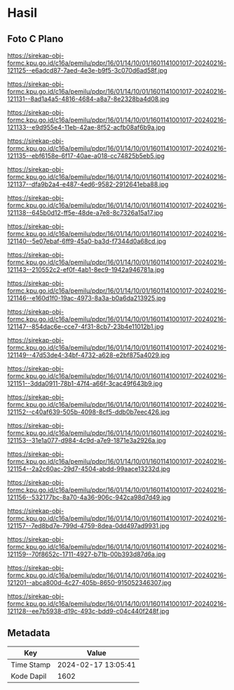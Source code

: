# Hasil

## Foto C Plano

https://sirekap-obj-formc.kpu.go.id/c16a/pemilu/pdpr/16/01/14/10/01/1601141001017-20240216-121125--e6adcd87-7aed-4e3e-b9f5-3c070d6ad58f.jpg

https://sirekap-obj-formc.kpu.go.id/c16a/pemilu/pdpr/16/01/14/10/01/1601141001017-20240216-121131--8ad1a4a5-4816-4684-a8a7-8e2328ba4d08.jpg

https://sirekap-obj-formc.kpu.go.id/c16a/pemilu/pdpr/16/01/14/10/01/1601141001017-20240216-121133--e9d955e4-11eb-42ae-8f52-acfb08af6b9a.jpg

https://sirekap-obj-formc.kpu.go.id/c16a/pemilu/pdpr/16/01/14/10/01/1601141001017-20240216-121135--ebf6158e-6f17-40ae-a018-cc74825b5eb5.jpg

https://sirekap-obj-formc.kpu.go.id/c16a/pemilu/pdpr/16/01/14/10/01/1601141001017-20240216-121137--dfa9b2a4-e487-4ed6-9582-2912641eba88.jpg

https://sirekap-obj-formc.kpu.go.id/c16a/pemilu/pdpr/16/01/14/10/01/1601141001017-20240216-121138--645b0d12-ff5e-48de-a7e8-8c7326a15a17.jpg

https://sirekap-obj-formc.kpu.go.id/c16a/pemilu/pdpr/16/01/14/10/01/1601141001017-20240216-121140--5e07ebaf-6ff9-45a0-ba3d-f7344d0a68cd.jpg

https://sirekap-obj-formc.kpu.go.id/c16a/pemilu/pdpr/16/01/14/10/01/1601141001017-20240216-121143--210552c2-ef0f-4ab1-8ec9-1942a946781a.jpg

https://sirekap-obj-formc.kpu.go.id/c16a/pemilu/pdpr/16/01/14/10/01/1601141001017-20240216-121146--e160d1f0-19ac-4973-8a3a-b0a6da213925.jpg

https://sirekap-obj-formc.kpu.go.id/c16a/pemilu/pdpr/16/01/14/10/01/1601141001017-20240216-121147--854dac6e-cce7-4f31-8cb7-23b4e11012b1.jpg

https://sirekap-obj-formc.kpu.go.id/c16a/pemilu/pdpr/16/01/14/10/01/1601141001017-20240216-121149--47d53de4-34bf-4732-a628-e2bf875a4029.jpg

https://sirekap-obj-formc.kpu.go.id/c16a/pemilu/pdpr/16/01/14/10/01/1601141001017-20240216-121151--3dda0911-78b1-47f4-a66f-3cac49f643b9.jpg

https://sirekap-obj-formc.kpu.go.id/c16a/pemilu/pdpr/16/01/14/10/01/1601141001017-20240216-121152--c40af639-505b-4098-8cf5-ddb0b7eec426.jpg

https://sirekap-obj-formc.kpu.go.id/c16a/pemilu/pdpr/16/01/14/10/01/1601141001017-20240216-121153--31e1a077-d984-4c9d-a7e9-1871e3a2926a.jpg

https://sirekap-obj-formc.kpu.go.id/c16a/pemilu/pdpr/16/01/14/10/01/1601141001017-20240216-121154--2a2c60ac-29d7-4504-abdd-99aace13232d.jpg

https://sirekap-obj-formc.kpu.go.id/c16a/pemilu/pdpr/16/01/14/10/01/1601141001017-20240216-121156--532177bc-8a70-4a36-906c-942ca98d7d49.jpg

https://sirekap-obj-formc.kpu.go.id/c16a/pemilu/pdpr/16/01/14/10/01/1601141001017-20240216-121157--7ed8bd7e-799d-4759-8dea-0dd497ad9931.jpg

https://sirekap-obj-formc.kpu.go.id/c16a/pemilu/pdpr/16/01/14/10/01/1601141001017-20240216-121159--70f8652c-1711-4927-b71b-00b393d87d6a.jpg

https://sirekap-obj-formc.kpu.go.id/c16a/pemilu/pdpr/16/01/14/10/01/1601141001017-20240216-121201--abca800d-4c27-405b-8650-915052346307.jpg

https://sirekap-obj-formc.kpu.go.id/c16a/pemilu/pdpr/16/01/14/10/01/1601141001017-20240216-121128--ee7b5938-d19c-493c-bdd9-c04c440f248f.jpg


## Metadata

| Key        | Value               |
| ---------- | ------------------- |
| Time Stamp | 2024-02-17 13:05:41 |
| Kode Dapil | 1602                |



